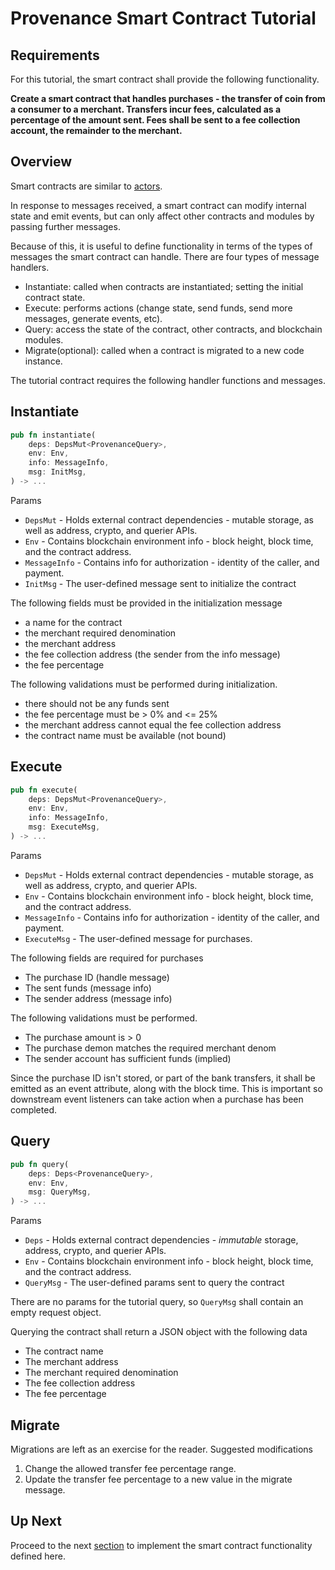 # Provenance Smart Contract Tutorial

## Requirements

For this tutorial, the smart contract shall provide the following functionality.

**Create a smart contract that handles purchases - the transfer of coin from a consumer to a
merchant. Transfers incur fees, calculated as a percentage of the amount sent. Fees shall be
sent to a fee collection account, the remainder to the merchant.**

## Overview

Smart contracts are similar to [actors](https://en.wikipedia.org/wiki/Actor_model).

In response to messages received, a smart contract can modify internal state and emit events,
but can only affect other contracts and modules by passing further messages.

Because of this, it is useful to define functionality in terms of the types of messages the smart
contract can handle. There are four types of message handlers.

- Instantiate: called when contracts are instantiated; setting the initial contract state.
- Execute: performs actions (change state, send funds, send more messages, generate events, etc).
- Query: access the state of the contract, other contracts, and blockchain modules.
- Migrate(optional): called when a contract is migrated to a new code instance.

The tutorial contract requires the following handler functions and messages.

## Instantiate

```rust
pub fn instantiate(
    deps: DepsMut<ProvenanceQuery>,
    env: Env,
    info: MessageInfo,
    msg: InitMsg,
) -> ...
```

Params

- `DepsMut` - Holds external contract dependencies - mutable storage, as well as address, crypto, and querier APIs.
- `Env` - Contains blockchain environment info - block height, block time, and the contract address.
- `MessageInfo` - Contains info for authorization - identity of the caller, and payment.
- `InitMsg` - The user-defined message sent to initialize the contract

The following fields must be provided in the initialization message

- a name for the contract
- the merchant required denomination
- the merchant address
- the fee collection address (the sender from the info message)
- the fee percentage

The following validations must be performed during initialization.

- there should not be any funds sent
- the fee percentage must be > 0% and <= 25%
- the merchant address cannot equal the fee collection address
- the contract name must be available (not bound)

## Execute

```rust
pub fn execute(
    deps: DepsMut<ProvenanceQuery>,
    env: Env,
    info: MessageInfo,
    msg: ExecuteMsg,
) -> ...
```

Params

- `DepsMut` - Holds external contract dependencies - mutable storage, as well as address, crypto, and querier APIs.
- `Env` - Contains blockchain environment info - block height, block time, and the contract address.
- `MessageInfo` - Contains info for authorization - identity of the caller, and payment.
- `ExecuteMsg` - The user-defined message for purchases.

The following fields are required for purchases

- The purchase ID (handle message)
- The sent funds (message info)
- The sender address (message info)

The following validations must be performed.

- The purchase amount is > 0
- The purchase demon matches the required merchant denom
- The sender account has sufficient funds (implied)

Since the purchase ID isn't stored, or part of the bank transfers, it shall be emitted as an event
attribute, along with the block time. This is important so downstream event listeners can take
action when a purchase has been completed.

## Query

```rust
pub fn query(
    deps: Deps<ProvenanceQuery>,
    env: Env,
    msg: QueryMsg,
) -> ...
```

Params

- `Deps` - Holds external contract dependencies - _immutable_ storage, address, crypto, and querier APIs.
- `Env` - Contains blockchain environment info - block height, block time, and the contract address.
- `QueryMsg` - The user-defined params sent to query the contract

There are no params for the tutorial query, so `QueryMsg` shall contain an empty request object.

Querying the contract shall return a JSON object with the following data

- The contract name
- The merchant address
- The merchant required denomination
- The fee collection address
- The fee percentage

## Migrate

Migrations are left as an exercise for the reader. Suggested modifications

1) Change the allowed transfer fee percentage range.
1) Update the transfer fee percentage to a new value in the migrate message.

## Up Next

Proceed to the next [section](06-develop.md) to implement the smart contract functionality defined
here.
